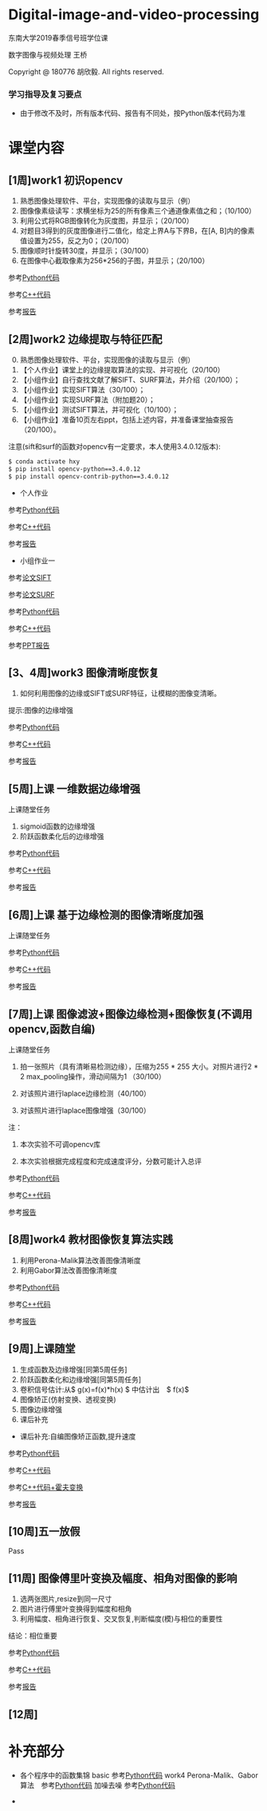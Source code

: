 # Digital-image-and-video-processing
东南大学2019春季信号班学位课 

数字图像与视频处理 王桥

Copyright @ 180776 胡欣毅.  All rights reserved. 


### 学习指导及复习要点
- 由于修改不及时，所有版本代码、报告有不同处，按Python版本代码为准

# 课堂内容
## [1周]work1 初识opencv
1. 熟悉图像处理软件、平台，实现图像的读取与显示（例）
2. 图像像素级读写：求横坐标为25的所有像素三个通道像素值之和；（10/100）
3. 利用公式将RGB图像转化为灰度图，并显示；（20/100）
4. 对题目3得到的灰度图像进行二值化，给定上界A与下界B，在[A, B]内的像素值设置为255，反之为0；（20/100）
5. 图像顺时针旋转30度，并显示；（30/100）
6. 在图像中心截取像素为256*256的子图，并显示；（20/100）

参考[Python代码](/work1/Python/Task1.ipynb)

参考[C++代码](/work1/c++/hxy.cpp)

参考[报告](/work1/Task1.pdf)




## [2周]work2 边缘提取与特征匹配
0. 熟悉图像处理软件、平台，实现图像的读取与显示（例）
1. 【个人作业】课堂上的边缘提取算法的实现、并可视化（20/100）
2. 【小组作业】自行查找文献了解SIFT、SURF算法，并介绍（20/100）；
3. 【小组作业】实现SIFT算法（30/100）；
4. 【小组作业】实现SURF算法（附加题20）；
5. 【小组作业】测试SIFT算法，并可视化（10/100）；
6. 【小组作业】准备10页左右ppt，包括上述内容，并准备课堂抽查报告（20/100）。


注意(sift和surf的函数对opencv有一定要求，本人使用3.4.0.12版本):
```bash
$ conda activate hxy
$ pip install opencv-python==3.4.0.12 
$ pip install opencv-contrib-python==3.4.0.12
```
* 个人作业

参考[Python代码](/work2/Python/Task2.ipynb)

参考[C++代码](/work2/c++/hxy.cpp)

参考[报告](/work2/Task2.pdf)


* 小组作业一

参考[论文SIFT](/work2/SIFT.pdf)

参考[论文SURF](/work2/SURF.pdf)

参考[Python代码](/work2/team_work/sift.py)

参考[C++代码](/work2/team_work/c++/team1.cpp)

参考[PPT报告](/work2/team_work/ppt_sift_surf/zh.pdf)



## [3、4周]work3 图像清晰度恢复
1. 如何利用图像的边缘或SIFT或SURF特征，让模糊的图像变清晰。

提示:图像的边缘增强

参考[Python代码](/work3/Python/Task3.ipynb)

参考[C++代码](/work3/c++/hxy.cpp)

参考[报告](/work3/Task3.pdf)



## [5周]上课 一维数据边缘增强
上课随堂任务
1. sigmoid函数的边缘增强
2. 阶跃函数柔化后的边缘增强


参考[Python代码](/5周上课/class_task.ipynb)

参考[C++代码](/5周上课/c++/hxy.cpp)

参考[报告](/5周上课/class_task.pdf)


## [6周]上课 基于边缘检测的图像清晰度加强
上课随堂任务


参考[Python代码](/6周上课/class_task.ipynb)

参考[C++代码](/6周上课/c++/hxy.cpp)

参考[报告](/6周上课/class_task.pdf)


## [7周]上课 图像滤波+图像边缘检测+图像恢复(不调用opencv,函数自编)
上课随堂任务

1. 拍一张照片（具有清晰易检测边缘），压缩为255 * 255 大小。对照片进行2 * 2 max_pooling操作，滑动间隔为1 （30/100）

2. 对该照片进行laplace边缘检测（40/100）

3. 对该照片进行laplace图像增强（30/100）

注：
1. 本次实验不可调opencv库

2. 本次实验根据完成程度和完成速度评分，分数可能计入总评

参考[Python代码](/7周上课/class_task.ipynb)

参考[C++代码](/7周上课/c++/hxy.cpp)

参考[报告](/7周上课/class_task.pdf)



## [8周]work4 教材图像恢复算法实践

1. 利用Perona-Malik算法改善图像清晰度
2. 利用Gabor算法改善图像清晰度

参考[Python代码](/work4/Task4.ipynb)

参考[C++代码](/work4/c++/hxy.cpp)

参考[报告](/work4/Task4.pdf)

## [9周]上课随堂

1. 生成函数及边缘增强[同第5周任务]
2. 阶跃函数柔化和边缘增强[同第5周任务]
3. 卷积信号估计:从$ g(x)=f(x)*h(x) $ 中估计出　$ f(x)$
4. 图像矫正(仿射变换、透视变换)
5. 图像边缘增强
6. 课后补充
* 课后补充:自编图像矫正函数,提升速度

参考[Python代码](/9周上课/Python/class_task.ipynb)

参考[C++代码](/9周上课/c++/hxy.cpp)

参考[C++代码+霍夫变换](/9周上课/c++/wrap_hough.cpp)

参考[报告](/9周上课/class_task.pdf)

## [10周]五一放假
Pass


## [11周] 图像傅里叶变换及幅度、相角对图像的影响
1. 选两张图片,resize到同一尺寸
2. 图片进行傅里叶变换得到幅度和相角
3. 利用幅度、相角进行恢复、交叉恢复,判断幅度(模)与相位的重要性

结论：相位重要

参考[Python代码](/11周上课/Python/class_task.ipynb)

参考[C++代码](/11周上课/c++/hxy.cpp)

参考[报告](/11周上课/class_task.pdf)



## [12周] 







# 补充部分

* 各个程序中的函数集锦
basic 参考[Python代码](/my_definition/basic.py)
work4 Perona-Malik、Gabor算法　参考[Python代码](/my_definition/PM_gabor.py)
加噪去噪 参考[Python代码](/my_definition/noise_denoise.py)


* 

